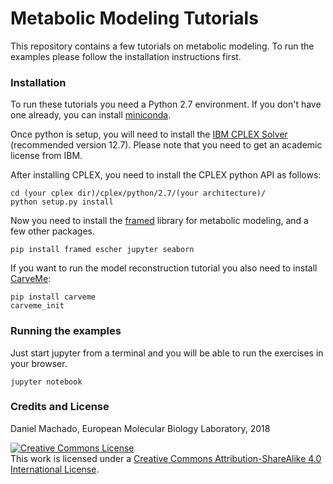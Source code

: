 # Metabolic Modeling Tutorials

This repository contains a few tutorials on metabolic modeling. To run the examples please follow the installation instructions first.

### Installation

To run these tutorials you need a Python 2.7 environment. If you don't have one already, you can install [miniconda](https://conda.io/miniconda.html). 

Once python is setup, you will need to install the [IBM CPLEX Solver](https://www.ibm.com/de-en/marketplace/ibm-ilog-cplex) (recommended version 12.7). Please note that you need to get an academic license from IBM.

After installing CPLEX, you need to install the CPLEX python API as follows:

```
cd (your cplex dir)/cplex/python/2.7/(your architecture)/
python setup.py install
```

Now you need to install the [framed](http://framed.readthedocs.io/en/latest/) library for metabolic modeling, and a few other packages.

```
pip install framed escher jupyter seaborn
```

If you want to run the model reconstruction tutorial you also need to install [CarveMe](http://carveme.readthedocs.io/en/latest/):

```
pip install carveme
carveme_init
```

### Running the examples

Just start jupyter from a terminal and you will be able to run the exercises in your browser.

```
jupyter notebook
```

### Credits and License

Daniel Machado, European Molecular Biology Laboratory, 2018

<a rel="license" href="http://creativecommons.org/licenses/by-sa/4.0/"><img alt="Creative Commons License" style="border-width:0" src="https://i.creativecommons.org/l/by-sa/4.0/88x31.png" /></a><br />This work is licensed under a <a rel="license" href="http://creativecommons.org/licenses/by-sa/4.0/">Creative Commons Attribution-ShareAlike 4.0 International License</a>.